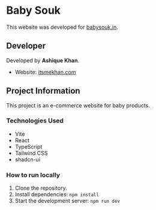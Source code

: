 # Baby Souk

This website was developed for [babysouk.in](https://babysouk.in).

## Developer

Developed by **Ashique Khan**.

- Website: [itsmekhan.com](https://www.itsmekhan.com)

## Project Information

This project is an e-commerce website for baby products.

### Technologies Used
- Vite
- React
- TypeScript
- Tailwind CSS
- shadcn-ui

### How to run locally

1.  Clone the repository.
2.  Install dependencies: `npm install`
3.  Start the development server: `npm run dev`
